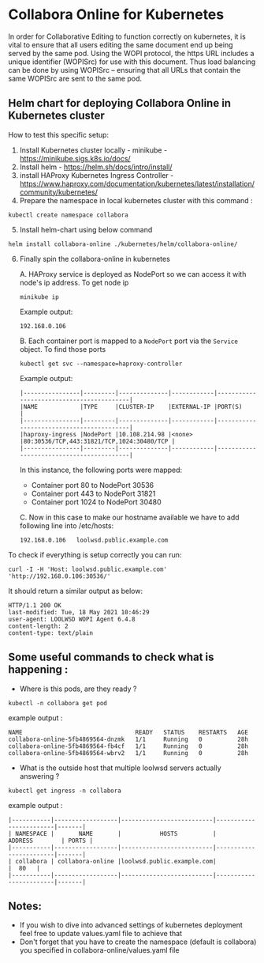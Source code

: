 # Collabora Online for Kubernetes

In order for Collaborative Editing to function correctly on kubernetes, it is vital to ensure that all users editing the same document end up being served by the same pod. Using the WOPI protocol, the https URL includes a unique identifier (WOPISrc) for use with this document. Thus load balancing can be done by using WOPISrc – ensuring that all URLs that contain the same WOPISrc are sent to the same pod.

## Helm chart for deploying Collabora Online in Kubernetes cluster

How to test this specific setup:
  1. Install Kubernetes cluster locally - minikube - https://minikube.sigs.k8s.io/docs/
  2. Install helm - https://helm.sh/docs/intro/install/
  3. install HAProxy Kubernetes Ingress Controller - https://www.haproxy.com/documentation/kubernetes/latest/installation/community/kubernetes/
  4. Prepare the namespace in local kubernetes cluster with this command :
```
kubectl create namespace collabora
```
  5. Install helm-chart using below command
```
helm install collabora-online ./kubernetes/helm/collabora-online/
```
  6. Finally spin the collabora-online in kubernetes

      A. HAProxy service is deployed as NodePort so we can access it with node's ip address. To get node ip
      ```
      minikube ip
      ```
      Example output:
      ```
      192.168.0.106
      ```
      B. Each container port is mapped to a `NodePort` port via the `Service` object. To find those ports
      ```
      kubectl get svc --namespace=haproxy-controller
      ```
      Example output:

      ```
      |----------------|---------|--------------|------------|------------------------------------------|
      |NAME            |TYPE     |CLUSTER-IP    |EXTERNAL-IP |PORT(S)                                   |
      |----------------|---------|--------------|------------|------------------------------------------|
      |haproxy-ingress |NodePort |10.108.214.98 |<none>      |80:30536/TCP,443:31821/TCP,1024:30480/TCP |
      |----------------|---------|--------------|------------|------------------------------------------|
      ```
      In this instance, the following ports were mapped:
       - Container port 80 to NodePort 30536
       - Container port 443 to NodePort 31821
       - Container port 1024 to NodePort 30480

      C. Now in this case to make our hostname available we have to add following line into /etc/hosts:
      ```
      192.168.0.106   loolwsd.public.example.com
      ```

To check if everything is setup correctly you can run:
```
curl -I -H 'Host: loolwsd.public.example.com' 'http://192.168.0.106:30536/'
```
It should return a similar output as below:
```
HTTP/1.1 200 OK
last-modified: Tue, 18 May 2021 10:46:29
user-agent: LOOLWSD WOPI Agent 6.4.8
content-length: 2
content-type: text/plain
```


## Some useful commands to check what is happening :
* Where is this pods, are they ready ?
```
kubectl -n collabora get pod
```
example output :
```
NAME                                READY   STATUS    RESTARTS   AGE
collabora-online-5fb4869564-dnzmk   1/1     Running   0          28h
collabora-online-5fb4869564-fb4cf   1/1     Running   0          28h
collabora-online-5fb4869564-wbrv2   1/1     Running   0          28h
```
* What is the outside host that multiple loolwsd servers actually answering ?
```
kubectl get ingress -n collabora
```
example output :
```
|-----------|------------------|--------------------------|------------------------|-------|
| NAMESPACE |       NAME       |           HOSTS          |         ADDRESS        | PORTS |
|-----------|------------------|--------------------------|------------------------|-------|
| collabora | collabora-online |loolwsd.public.example.com|                        |  80   |
|-----------|------------------|--------------------------|------------------------|-------|
```


## Notes:
* If you wish to dive into advanced settings of kubernetes deployment feel free to update values.yaml file to achieve that
* Don't forget that you have to create the namespace (default is collabora) you specified in collabora-online/values.yaml file
